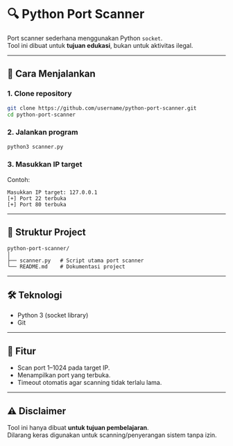 # 🔍 Python Port Scanner

Port scanner sederhana menggunakan Python `socket`.  
Tool ini dibuat untuk **tujuan edukasi**, bukan untuk aktivitas ilegal.  

---

## 🚀 Cara Menjalankan

### 1. Clone repository
```bash
git clone https://github.com/username/python-port-scanner.git
cd python-port-scanner
```

### 2. Jalankan program
```bash
python3 scanner.py
```

### 3. Masukkan IP target
Contoh:
```
Masukkan IP target: 127.0.0.1
[+] Port 22 terbuka
[+] Port 80 terbuka
```

---

## 📂 Struktur Project
```
python-port-scanner/
│
├── scanner.py   # Script utama port scanner
└── README.md    # Dokumentasi project
```

---

## 🛠 Teknologi
- Python 3 (socket library)
- Git

---

## 📌 Fitur
- Scan port 1–1024 pada target IP.
- Menampilkan port yang terbuka.
- Timeout otomatis agar scanning tidak terlalu lama.

---

## ⚠️ Disclaimer
Tool ini hanya dibuat **untuk tujuan pembelajaran**.  
Dilarang keras digunakan untuk scanning/penyerangan sistem tanpa izin.
